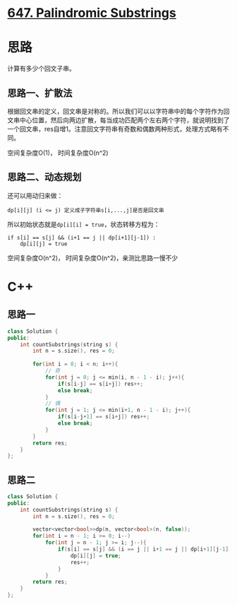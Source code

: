 # [647. Palindromic Substrings](https://leetcode.com/problems/palindromic-substrings/)

# 思路
计算有多少个回文子串。

## 思路一、扩散法

根据回文串的定义，回文串是对称的。所以我们可以以字符串中的每个字符作为回文串中心位置，然后向两边扩散，每当成功匹配两个左右两个字符，就说明找到了一个回文串，res自增1。注意回文字符串有奇数和偶数两种形式，处理方式略有不同。

空间复杂度O(1)， 时间复杂度O(n^2)

## 思路二、动态规划

还可以用动归来做：
```
dp[i][j] (i <= j) 定义成子字符串s[i,...,j]是否是回文串
```
所以初始状态就是`dp[i][i] = true`，状态转移方程为：
```
if s[i] == s[j] && (i+1 == j || dp[i+1][j-1]) :
    dp[i][j] = true
```

空间复杂度O(n^2)， 时间复杂度O(n^2)，亲测比思路一慢不少

# C++
## 思路一
``` C++
class Solution {
public:
    int countSubstrings(string s) {
        int n = s.size(), res = 0;
        
        for(int i = 0; i < n; i++){
            // 奇
            for(int j = 0; j <= min(i, n - 1 - i); j++){
                if(s[i-j] == s[i+j]) res++;
                else break;
            }
            // 偶
            for(int j = 1; j <= min(i+1, n - 1 - i); j++){
                if(s[i-j+1] == s[i+j]) res++;
                else break;
            }
        }
        return res;
    }
};
```

## 思路二
``` C++
class Solution {
public:
    int countSubstrings(string s) {
        int n = s.size(), res = 0;
        
        vector<vector<bool>>dp(n, vector<bool>(n, false));
        for(int i = n - 1; i >= 0; i--)
            for(int j = n - 1; j >= i; j--){
                if(s[i] == s[j] && (i == j || i+1 == j || dp[i+1][j-1])){
                    dp[i][j] = true;
                    res++;
                }
            }
        return res;
    }
};
```